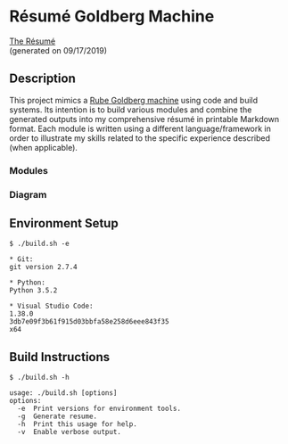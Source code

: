 # Résumé Goldberg Machine

[The Résumé](https://github.com/tacooper/resume-goldberg-machine/blob/master/Tom_Cooper_resume.md) <br>
(generated on 09/17/2019)

## Description

This project mimics a [Rube Goldberg machine](https://en.wikipedia.org/wiki/Rube_Goldberg_machine) using code and build
systems. Its intention is to build various modules and combine the generated outputs into my comprehensive résumé in
printable Markdown format. Each module is written using a different language/framework in order to illustrate my skills
related to the specific experience described (when applicable).

### Modules

### Diagram

## Environment Setup

```
$ ./build.sh -e

* Git:
git version 2.7.4

* Python:
Python 3.5.2

* Visual Studio Code:
1.38.0
3db7e09f3b61f915d03bbfa58e258d6eee843f35
x64
```

## Build Instructions

```
$ ./build.sh -h

usage: ./build.sh [options]
options:
  -e  Print versions for environment tools.
  -g  Generate resume.
  -h  Print this usage for help.
  -v  Enable verbose output.
```
